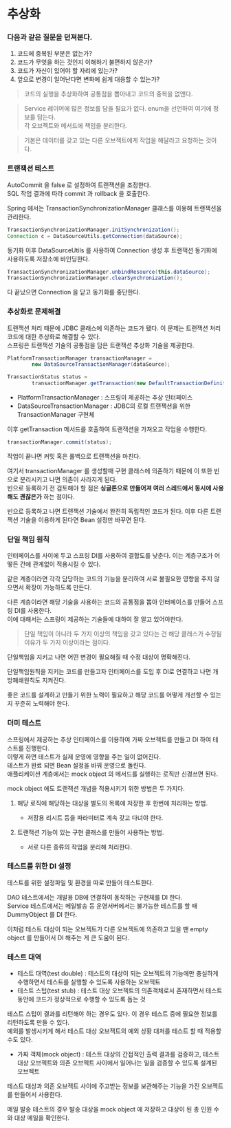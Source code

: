# 추상화

### 다음과 같은 질문을 던져본다.
1. 코드에 중복된 부분은 없는가?
2. 코드가 무엇을 하는 것인지 이해하기 불편하지 않은가?
3. 코드가 자신이 있어야 할 자리에 있는가?
4. 앞으로 변경이 일어난다면 변화에 쉽게 대응할 수 있는가?

> 코드의 실행을 추상화하여 공통점을 뽑아내고 코드의 중복을 없앤다.

> Service 레이어에 많은 정보를 담을 필요가 없다. enum을 선언하여 여기에 정보를 담는다.   
> 각 오브젝트와 메서드에 책임을 분리한다.

> 기본은 데이터를 갖고 있는 다른 오브젝트에게 작업을 해달라고 요청하는 것이다.


### 트랜잭션 테스트
AutoCommit 을 false 로 설정하여 트랜잭션을 조정한다.    
SQL 작업 결과에 따라 commit 과 rollback 을 호출한다.

Spring 에서는 TransactionSynchronizationManager 클래스를 이용해 트랜잭션을 관리한다.
```java
TransactionSynchronizationManager.initSynchronization();
Connection c = DataSourceUtils.getConnection(dataSource);
```
동기화 이후 DataSourceUtils 를 사용하여 Connection 생성 후 트랜잭션 동기화에 사용하도록 저장소에 바인딩한다.
```java
TransactionSynchronizationManager.unbindResource(this.dataSource);
TransactionSynchronizationManager.clearSynchronization();
```
다 끝났으면 Connection 을 닫고 동기화를 중단한다.


### 추상화로 문제해결
트랜잭션 처리 때문에 JDBC 클래스에 의존하는 코드가 됐다. 이 문제는 트랜잭션 처리 코드에 대한 추상화로 해결할 수 있다.    
스프링은 트랜잭션 기술의 공통점을 담은 트랜잭션 추상화 기술을 제공한다.
```java
PlatformTransactionManager transactionManager = 
        new DataSourceTransactionManager(dataSource);

TransactionStatus status = 
        transactionManager.getTransaction(new DefaultTransactionDefinition());
```

- PlatformTransactionManager : 스프링이 제공하는 추상 인터페이스
- DataSourceTransactionManager : JDBC의 로컬 트랜잭션을 위한 TransactionManager 구현체

이후 getTransaction 메서드를 호출하여 트랜잭션을 가져오고 작업을 수행한다.
```java
transactionManager.commit(status);
```
작업이 끝나면 커밋 혹은 롤백으로 트랜잭션을 마친다.

여기서 transactionManager 를 생성할때 구현 클래스에 의존하기 때문에 이 또한 빈으로 분리시키고 나면 의존이 사라지게 된다.   
빈으로 등록하기 전 검토해야 할 점은 __싱글톤으로 만들어져 여러 스레드에서 동시에 사용해도 괜찮은가__ 하는 점이다.

빈으로 등록하고 나면 트랜잭션 기술에서 완전히 독립적인 코드가 된다. 이후 다른 트랜잭션 기술을 이용하게 된다면 Bean 설정만 바꾸면 된다.

### 단일 책임 원칙
인터페이스를 사이에 두고 스프링 DI를 사용하여 결합도를 낮춘다. 이는 계층구조가 어떻든 간에 관계없이 적용시킬 수 있다.

같은 계층이라면 각각 담당하는 코드의 기능을 분리하여 서로 불필요한 영향을 주지 않으면서 확장이 가능하도록 만든다.

다른 계층이라면 해당 기술을 사용하는 코드의 공통점을 뽑아 인터페이스를 만들어 스프링 DI를 사용한다.    
이에 대해서는 스프링이 제공하는 기술들에 대하여 잘 알고 있어야한다.

> 단일 책임이 아니라 두 가지 이상의 책임을 갖고 있다는 건 해당 클래스가 수정될 이유가 두 가지 이상이라는 점이다.

단일책임을 지키고 나면 어떤 변경이 필요해질 때 수정 대상이 명확해진다.

단일책임원칙을 지키는 코드를 만들고자 인터페이스를 도입 후 DI로 연결하고 나면 개방폐쇄원칙도 지켜진다.

좋은 코드를 설계하고 만들기 위한 노력이 필요하고 해당 코드를 어떻게 개선할 수 있는지 꾸준히 노력해야 한다.


### 더미 테스트
스프링에서 제공하는 추상 인터페이스를 이용하여 가짜 오브젝트를 만들고 DI 하여 테스트를 진행한다.    
이렇게 하면 테스트가 실제 운영에 영향을 주는 일이 없어진다.   
테스트가 완료 되면 Bean 설정을 바꿔 운영으로 돌린다.   
애플리케이션 계층에서는 mock object 의 메서드를 실행하는 로직만 신경쓰면 된다.

mock object 에도 트랜잭션 개념을 적용시키기 위한 방법은 두 가지다.
1. 해당 로직에 해당하는 대상을 별도의 목록에 저장한 후 한번에 처리하는 방법.
   - 저장용 리시트 등을 파라미터로 계속 갖고 다녀야 한다.
    
2. 트랜잭션 기능이 있는 구현 클래스를 만들어 사용하는 방법. 
   - 서로 다른 종류의 작업을 분리해 처리한다.
    
### 테스트를 위한 DI 설정
테스트를 위한 설정파일 및 환경을 따로 만들어 테스트한다.

DAO 테스트에서는 개발용 DB에 연결하여 동작하는 구현체를 DI 한다.   
Service 테스트에서는 메일발송 등 운영서버에서는 불가능한 테스트를 할 때 DummyObject 를 DI 한다.

이처럼 테스트 대상이 되는 오브젝트가 다른 오브젝트에 의존하고 있을 땐 empty object 를 만들어서 DI 해주는 게 큰 도움이 된다.

### 테스트 대역
 - 테스트 대역(test double) : 테스트의 대상이 되는 오브젝트의 기능에만 충실하게 수행하면서 테스트를 실행할 수 있도록 사용하는 오브젝트
 - 테스트 스텁(test stub) : 테스트 대상 오브젝트의 의존객체로서 존재하면서 테스트 동안에 코드가 정상적으로 수행할 수 있도록 돕는 것

테스트 스텁이 결과를 리턴해야 하는 경우도 있다. 이 경우 테스트 중에 필요한 정보를 리턴하도록 만들 수 있다.   
예외를 발생시키게 해서 테스트 대상 오브젝트의 예외 상황 대처를 테스트 할 때 적용할 수도 있다.


 - 가짜 객체(mock object) : 테스트 대상의 간접적인 출력 결과를 검증하고, 테스트 대상 오브젝트와 의존 오브젝트 사이에서 일어나는 일을 검증할 수 있도록 설계된 오브젝트

테스트 대상과 의존 오브젝트 사이에 주고받는 정보를 보관해주는 기능을 가진 오브젝트를 만들어서 사용한다.

메일 발송 테스트의 경우 발송 대상을 mock object 에 저장하고 대상이 된 총 인원 수와 대상 메일을 확인한다.
